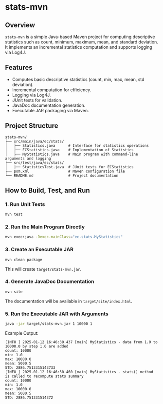 # stats-mvn

## Overview
`stats-mvn` is a simple Java-based Maven project for computing descriptive statistics such as count, minimum, maximum, mean, and standard deviation. It implements an incremental statistics computation and supports logging via Log4J.

## Features
- Computes basic descriptive statistics (count, min, max, mean, std deviation).
- Incremental computation for efficiency.
- Logging via Log4J.
- JUnit tests for validation.
- JavaDoc documentation generation.
- Executable JAR packaging via Maven.

## Project Structure
```
stats-mvn/
├── src/main/java/ec/stats/
│   ├── Statistics.java      # Interface for statistics operations
│   ├── ECStatistics.java    # Implementation of Statistics
│   ├── MyStatistics.java    # Main program with command-line arguments and logging
├── src/test/java/ec/stats/
│   ├── StatisticsTest.java  # JUnit tests for ECStatistics
├── pom.xml                  # Maven configuration file
└── README.md                # Project documentation
```

## How to Build, Test, and Run

### **1. Run Unit Tests**
```bash
mvn test
```

### **2. Run the Main Program Directly**
```bash
mvn exec:java -Dexec.mainClass="ec.stats.MyStatistics"
```

### **3. Create an Executable JAR**
```bash
mvn clean package
```
This will create `target/stats-mvn.jar`.

### **4. Generate JavaDoc Documentation**
```bash
mvn site
```
The documentation will be available in `target/site/index.html`.

### **5. Run the Executable JAR with Arguments**
```bash
java -jar target/stats-mvn.jar 1 10000 1
```
Example Output:
```
[INFO ] 2025-01-12 16:46:30.437 [main] MyStatistics - data from 1.0 to 10000.0 by step 1.0 are added
count: 10000
min: 1.0
max: 10000.0
mean: 5000.5
STD: 2886.7513315143733
[INFO ] 2025-01-12 16:46:30.460 [main] MyStatistics - stats() method is called to recompute stats summary
count: 10000
min: 1.0
max: 10000.0
mean: 5000.5
STD: 2886.751331514372
```